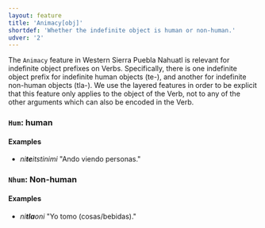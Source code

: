 ```yaml
---
layout: feature
title: 'Animacy[obj]'
shortdef: 'Whether the indefinite object is human or non-human.'
udver: '2'
---
```


The `Animacy` feature in Western Sierra Puebla Nahuatl is relevant for indefinite object prefixes on Verbs. Specifically, there is one indefinite object prefix for indefinite human objects (te-), and another for indefinite non-human objects (tla-). We use the layered features in order to be explicit that this feature only applies to the object of the Verb, not to any of the other arguments which can also be encoded in the Verb.

### <a name="Hum">`Hum`</a>: human

#### Examples

* _ni<b>te</b>itstinimi_ "Ando viendo personas."

### <a name="Nhum">`Nhum`</a>: Non-human

#### Examples

* _ni<b>tla</b>oni_ "Yo tomo (cosas/bebidas)."


<!-- Interlanguage links updated Po 11. listopadu 2024, 20:09:31 CET -->
